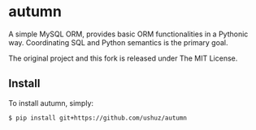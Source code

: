 # autumn

A simple MySQL ORM, provides basic ORM functionalities in a Pythonic way. Coordinating SQL and Python semantics is the primary goal.

The original project and this fork is released under The MIT License.

## Install

To install autumn, simply:

```bash
$ pip install git+https://github.com/ushuz/autumn
```
